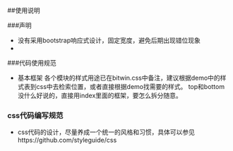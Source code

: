 ##使用说明

###声明

 * 没有采用bootstrap响应式设计，固定宽度，避免后期出现错位现象
 * 

 ###代码使用规范
 * 基本框架
 各个模块的样式用途已在bitwin.css中备注，建议根据demo中的样式表到css中去检索位置，或者直接根据demo找需要的样式。
 top和bottom没什么好说的，直接用index里面的框架，要怎么拆分随意。

### css代码编写规范
 * css代码的设计，尽量养成一个统一的风格和习惯，具体可以参见https://github.com/styleguide/css
